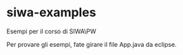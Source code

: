siwa-examples
=============

Esempi per il corso di SIWA\PW

Per provare gli esempi, fate girare il file App.java da eclipse.

